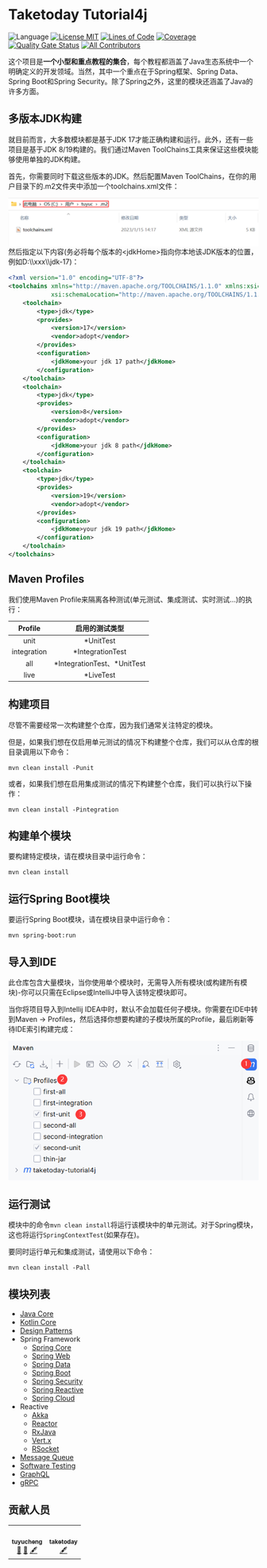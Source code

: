 Taketoday Tutorial4j
==============

![Language](https://img.shields.io/badge/language-java-brightgreen)
[![License MIT](https://img.shields.io/badge/license-MIT-blue.svg)](https://raw.githubusercontent.com/tu-yucheng/java-development-practice/master/LICENSE.md)
[![Lines of Code](https://sonarcloud.io/api/project_badges/measure?project=tu-yucheng_taketoday-tutorial4j&metric=ncloc)](https://sonarcloud.io/project/overview?id=tu-yucheng_taketoday-tutorial4j)
[![Coverage](https://sonarcloud.io/api/project_badges/measure?project=tu-yucheng_taketoday-tutorial4j&metric=coverage)](https://sonarcloud.io/dashboard?id=tu-yucheng_taketoday-tutorial4j)
[![Quality Gate Status](https://sonarcloud.io/api/project_badges/measure?project=tu-yucheng_taketoday-tutorial4j&metric=alert_status)](https://sonarcloud.io/summary/new_code?id=tu-yucheng_taketoday-tutorial4j)
[![All Contributors](https://img.shields.io/badge/all_contributors-2-orange.svg?style=flat-square)](#contributors)

这个项目是**一个小型和重点教程的集合**，每个教程都涵盖了Java生态系统中一个明确定义的开发领域。当然，其中一个重点在于Spring框架、Spring Data、Spring Boot和Spring Security。除了Spring之外，这里的模块还涵盖了Java的许多方面。

## 多版本JDK构建

就目前而言，大多数模块都是基于JDK 17才能正确构建和运行。此外，还有一些项目是基于JDK 8/19构建的。我们通过Maven ToolChains工具来保证这些模块能够使用单独的JDK构建。

首先，你需要同时下载这些版本的JDK。然后配置Maven ToolChains，在你的用户目录下的.m2文件夹中添加一个toolchains.xml文件：

<img src="assets/img.png" align="left">

然后指定以下内容(务必将每个版本的<jdkHome\>指向你本地该JDK版本的位置，例如D:\\\xxx\\\jdk-17)：

```xml
<?xml version="1.0" encoding="UTF-8"?>
<toolchains xmlns="http://maven.apache.org/TOOLCHAINS/1.1.0" xmlns:xsi="http://www.w3.org/2001/XMLSchema-instance"
            xsi:schemaLocation="http://maven.apache.org/TOOLCHAINS/1.1.0 http://maven.apache.org/xsd/toolchains-1.1.0.xsd">
    <toolchain>
        <type>jdk</type>
        <provides>
            <version>17</version>
            <vendor>adopt</vendor>
        </provides>
        <configuration>
            <jdkHome>your jdk 17 path</jdkHome>
        </configuration>
    </toolchain>
    <toolchain>
        <type>jdk</type>
        <provides>
            <version>8</version>
            <vendor>adopt</vendor>
        </provides>
        <configuration>
            <jdkHome>your jdk 8 path</jdkHome>
        </configuration>
    </toolchain>
    <toolchain>
        <type>jdk</type>
        <provides>
            <version>19</version>
            <vendor>adopt</vendor>
        </provides>
        <configuration>
            <jdkHome>your jdk 19 path</jdkHome>
        </configuration>
    </toolchain>
</toolchains>
```

## Maven Profiles

我们使用Maven Profile来隔离各种测试(单元测试、集成测试、实时测试...)的执行：

|   Profile   |           启用的测试类型           |
|:-----------:|:---------------------------:|
|    unit     |          *UnitTest          |
| integration |      *IntegrationTest       |
|     all     | *IntegrationTest、\*UnitTest |
|    live     |          *LiveTest          |

## 构建项目

尽管不需要经常一次构建整个仓库，因为我们通常关注特定的模块。

但是，如果我们想在仅启用单元测试的情况下构建整个仓库，我们可以从仓库的根目录调用以下命令：

```shell
mvn clean install -Punit
```

或者，如果我们想在启用集成测试的情况下构建整个仓库，我们可以执行以下操作：

```shell
mvn clean install -Pintegration
```

## 构建单个模块

要构建特定模块，请在模块目录中运行命令：

```shell
mvn clean install
```

## 运行Spring Boot模块

要运行Spring Boot模块，请在模块目录中运行命令：

```shell
mvn spring-boot:run
```

## 导入到IDE

此仓库包含大量模块，当你使用单个模块时，无需导入所有模块(或构建所有模块)-你可以只需在Eclipse或IntelliJ中导入该特定模块即可。

当你将项目导入到Intellij IDEA中时，默认不会加载任何子模块。你需要在IDE中转到Maven -> Profiles，然后选择你想要构建的子模块所属的Profile，最后刷新等待IDE索引构建完成：

<img src="assets/img_1.png">

## 运行测试

模块中的命令`mvn clean install`将运行该模块中的单元测试。对于Spring模块，这也将运行`SpringContextTest`(如果存在)。

要同时运行单元和集成测试，请使用以下命令：

```shell
mvn clean install -Pall
```

## 模块列表

+ [Java Core](java-core-modules/README.md)
+ [Kotlin Core](kotlin-modules/kotlin-core/README.md)
+ [Design Patterns](design-patterns-modules/README.md)
+ Spring Framework
  + [Spring Core](spring-modules/README.md)
  + [Spring Web](spring-web-modules/README.md)
  + [Spring Data](spring-data-modules/README.md)
  + [Spring Boot](spring-boot-modules/README.md)
  + [Spring Security](spring-security-modules/README.md)
  + [Spring Reactive](spring-reactive-modules/README.md)
  + [Spring Cloud](spring-cloud-modules/README.md)
+ Reactive
  + [Akka](akka-modules/README.md)
  + [Reactor](reactor-core/README.md)
  + [RxJava](rxjava-modules/README.md)
  + [Vert.x](vertx-modules/README.md)
  + [RSocket](rsocket/README.md)
+ [Message Queue](messaging-modules/README.md)
+ [Software Testing](software.test/README.md)
+ [GraphQL](graphql.modules/README.md)
+ [gRPC](grpc/README.md)

## 贡献人员

<!-- ALL-CONTRIBUTORS-LIST:START - Do not remove or modify this section -->
<!-- prettier-ignore-start -->
<!-- markdownlint-disable -->
<table>
  <tr>
    <td align="center"><a href="https://github.com/tu-yucheng"><img src="https://avatars.githubusercontent.com/u/88582540?v=4s=100" width="100px;" alt=""/><br /><sub><b>tuyucheng</b></sub></a><br /><a href="#projectManagement-tuyucheng" title="Project Management">📆</a> <a href="#maintenance-tuyucheng" title="Maintenance">🚧</a> <a href="#content-tuyucheng" title="Content">🖋</a></td>
    <td align="center"><a href="https://github.com/take-today"><img src="https://avatars.githubusercontent.com/u/116951809?v=4s=100" width="100px;" alt=""/><br /><sub><b>taketoday</b></sub></a><br /><a href="#content-taketoday" title="Content">🖋</a></td>
  </tr>
</table>